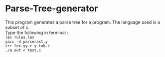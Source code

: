 # Parse-Tree-generator
This program generates a parse tree for a program. The language used is a subset of c.  
Type the following in terminal :  
`lex rules.lex`  
`yacc -d parserast.y`  
`c++ lex.yy.c y.tab.c`  
`./a.out < test.c`
